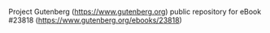 Project Gutenberg (https://www.gutenberg.org) public repository for eBook #23818 (https://www.gutenberg.org/ebooks/23818)
